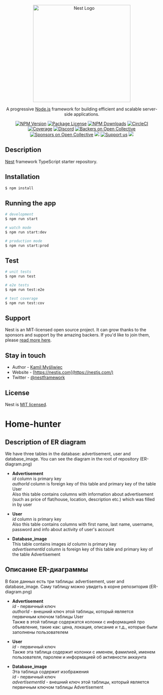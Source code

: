 <p align="center">
  <a href="http://nestjs.com/" target="blank"><img src="https://nestjs.com/img/logo_text.svg" width="320" alt="Nest Logo" /></a>
</p>

[circleci-image]: https://img.shields.io/circleci/build/github/nestjs/nest/master?token=abc123def456
[circleci-url]: https://circleci.com/gh/nestjs/nest

  <p align="center">A progressive <a href="http://nodejs.org" target="_blank">Node.js</a> framework for building efficient and scalable server-side applications.</p>
    <p align="center">
<a href="https://www.npmjs.com/~nestjscore" target="_blank"><img src="https://img.shields.io/npm/v/@nestjs/core.svg" alt="NPM Version" /></a>
<a href="https://www.npmjs.com/~nestjscore" target="_blank"><img src="https://img.shields.io/npm/l/@nestjs/core.svg" alt="Package License" /></a>
<a href="https://www.npmjs.com/~nestjscore" target="_blank"><img src="https://img.shields.io/npm/dm/@nestjs/common.svg" alt="NPM Downloads" /></a>
<a href="https://circleci.com/gh/nestjs/nest" target="_blank"><img src="https://img.shields.io/circleci/build/github/nestjs/nest/master" alt="CircleCI" /></a>
<a href="https://coveralls.io/github/nestjs/nest?branch=master" target="_blank"><img src="https://coveralls.io/repos/github/nestjs/nest/badge.svg?branch=master#9" alt="Coverage" /></a>
<a href="https://discord.gg/G7Qnnhy" target="_blank"><img src="https://img.shields.io/badge/discord-online-brightgreen.svg" alt="Discord"/></a>
<a href="https://opencollective.com/nest#backer" target="_blank"><img src="https://opencollective.com/nest/backers/badge.svg" alt="Backers on Open Collective" /></a>
<a href="https://opencollective.com/nest#sponsor" target="_blank"><img src="https://opencollective.com/nest/sponsors/badge.svg" alt="Sponsors on Open Collective" /></a>
  <a href="https://paypal.me/kamilmysliwiec" target="_blank"><img src="https://img.shields.io/badge/Donate-PayPal-ff3f59.svg"/></a>
    <a href="https://opencollective.com/nest#sponsor"  target="_blank"><img src="https://img.shields.io/badge/Support%20us-Open%20Collective-41B883.svg" alt="Support us"></a>
  <a href="https://twitter.com/nestframework" target="_blank"><img src="https://img.shields.io/twitter/follow/nestframework.svg?style=social&label=Follow"></a>
</p>
  <!--[![Backers on Open Collective](https://opencollective.com/nest/backers/badge.svg)](https://opencollective.com/nest#backer)
  [![Sponsors on Open Collective](https://opencollective.com/nest/sponsors/badge.svg)](https://opencollective.com/nest#sponsor)-->

## Description

[Nest](https://github.com/nestjs/nest) framework TypeScript starter repository.

## Installation

```bash
$ npm install
```

## Running the app

```bash
# development
$ npm run start

# watch mode
$ npm run start:dev

# production mode
$ npm run start:prod
```

## Test

```bash
# unit tests
$ npm run test

# e2e tests
$ npm run test:e2e

# test coverage
$ npm run test:cov
```

## Support

Nest is an MIT-licensed open source project. It can grow thanks to the sponsors and support by the amazing backers. If you'd like to join them, please [read more here](https://docs.nestjs.com/support).

## Stay in touch

- Author - [Kamil Myśliwiec](https://kamilmysliwiec.com)
- Website - [https://nestjs.com](https://nestjs.com/)
- Twitter - [@nestframework](https://twitter.com/nestframework)

## License

Nest is [MIT licensed](LICENSE).

# Home-hunter

## Description of ER diagram  

We have three tables in the database: advertisement, user and database_image. You can see the diagram in the root of repository (ER-diagram.png)

- **Advertisement**  
*id* column is primary key  
*authorId* column is foreign key of this table and primary key of the table User  
Also this table contains columns with information about advertisement (such as price of flat/house, location, description etc.) which was filled in by user  

- **User**  
*id* column is primary key  
Also this table contains columns with first name, last name, username, password and info about activity of user's account   

- **Database_image**  
This table contains images 
*id* column is primary key  
*advertisementId* column is foreign key of this table and primary key of the table Advertisement

## Описание ER-диаграммы  

В базе данных есть три таблицы: advertisement, user and database_image. Саму таблицу можно увидеть в корне репозитория (ER-diagram.png)

- **Advertisement**  
*id* - первичный ключ   
*authorId* - внешний ключ этой таблицы, который является первичным ключом таблицы  User  
Также в этой таблице содержатся колонки с информацией про объявление, такие как: цена, локация, описание и т.д., которые были заполнены пользователем  

- **User**  
*id* - первичный ключ  
Также эта таблица содержит колонки с именем, фамилией, именем пользователя, паролем и информацией об активности аккаунта  

- **Database_image**  
Эта таблица содержит изображения  
*id* - первичный ключ  
*advertisementId* - внешний ключ этой таблицы, который является первичным ключом таблицы Advertisement
